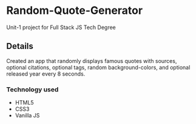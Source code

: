 # Random-Quote-Generator
Unit-1 project for Full Stack JS Tech Degree

## Details
Created an app that randomly displays famous quotes with sources, optional citations, optional tags, random background-colors, and optional released year every 8 seconds.

### Technology used
- HTML5
- CSS3
- Vanilla JS
